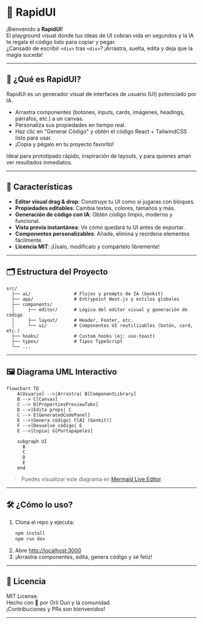 # 🚀 RapidUI

¡Bienvenido a **RapidUI**!  
El playground visual donde tus ideas de UI cobran vida en segundos y la IA te regala el código listo para copiar y pegar.  
¿Cansado de escribir `<div>` tras `<div>`? ¡Arrastra, suelta, edita y deja que la magia suceda!

---

## 🤖 ¿Qué es RapidUI?

RapidUI es un generador visual de interfaces de usuario (UI) potenciado por IA.  
- Arrastra componentes (botones, inputs, cards, imágenes, headings, párrafos, etc.) a un canvas.
- Personaliza sus propiedades en tiempo real.
- Haz clic en "Generar Código" y obtén el código React + TailwindCSS listo para usar.
- ¡Copia y pégalo en tu proyecto favorito!

Ideal para prototipado rápido, inspiración de layouts, y para quienes aman ver resultados inmediatos.

---

## 🧩 Características

- **Editor visual drag & drop**: Construye tu UI como si jugaras con bloques.
- **Propiedades editables**: Cambia textos, colores, tamaños y más.
- **Generación de código con IA**: Obtén código limpio, moderno y funcional.
- **Vista previa instantánea**: Ve cómo quedará tu UI antes de exportar.
- **Componentes personalizables**: Añade, elimina y reordena elementos fácilmente.
- **Licencia MIT**: ¡Úsalo, modifícalo y compártelo libremente!

---

## 🗂️ Estructura del Proyecto

```
src/
  ├── ai/                # Flujos y prompts de IA (Genkit)
  ├── app/               # Entrypoint Next.js y estilos globales
  ├── components/
  │     ├── editor/      # Lógica del editor visual y generación de código
  │     ├── layout/      # Header, Footer, etc.
  │     └── ui/          # Componentes UI reutilizables (botón, card, etc.)
  ├── hooks/             # Custom hooks (ej: use-toast)
  ├── types/             # Tipos TypeScript
  └── ...
```

---

## 🖼️ Diagrama UML Interactivo

```mermaid
flowchart TD
    A[Usuario] -->|Arrastra| B[ComponentLibrary]
    B --> C[Canvas]
    C --> D[PropertiesPreviewTabs]
    D -->|Edita props| C
    C --> E[GeneratedCodePanel]
    E -->|Genera código| F[AI (Genkit)]
    F -->|Devuelve código| E
    E -->|Copia| G[Portapapeles]
    
    subgraph UI
      B
      C
      D
      E
    end
```

> Puedes visualizar este diagrama en [Mermaid Live Editor](https://mermaid.live).

---

## 🛠️ ¿Cómo lo uso?

1. Clona el repo y ejecuta:
   ```bash
   npm install
   npm run dev
   ```
2. Abre [http://localhost:3000](http://localhost:3000)
3. ¡Arrastra componentes, edita, genera código y sé feliz!

---

## 📝 Licencia

MIT License.  
Hecho con 💙 por Orli Dun y la comunidad.  
¡Contribuciones y PRs son bienvenidos!

---
